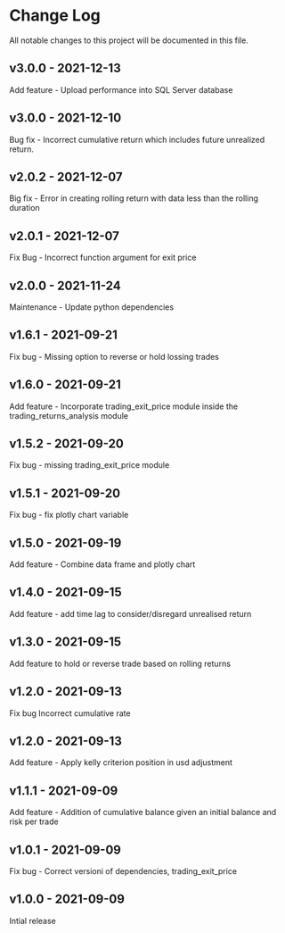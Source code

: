 
# Change Log
All notable changes to this project will be documented in this file.
## v3.0.0 - 2021-12-13
  Add feature - Upload performance into SQL Server database
## v3.0.0 - 2021-12-10
  Bug fix - Incorrect cumulative return which includes future unrealized return. 

## v2.0.2 - 2021-12-07
  Big fix - Error in creating rolling return with data less than the rolling duration
  
## v2.0.1 - 2021-12-07
  Fix Bug - Incorrect function argument for exit price

## v2.0.0 - 2021-11-24
  Maintenance - Update python dependencies

## v1.6.1 - 2021-09-21
  Fix bug - Missing option to reverse or hold lossing trades
## v1.6.0 - 2021-09-21
  Add feature - Incorporate trading_exit_price module inside the trading_returns_analysis module

## v1.5.2 - 2021-09-20
  Fix bug - missing trading_exit_price module
## v1.5.1 - 2021-09-20
  Fix bug - fix plotly chart variable
## v1.5.0 - 2021-09-19
  Add feature - Combine data frame and plotly chart

## v1.4.0 - 2021-09-15
  Add feature - add time lag to consider/disregard unrealised return
## v1.3.0 - 2021-09-15
  Add feature to hold or reverse trade based on rolling returns
## v1.2.0 - 2021-09-13

  Fix bug Incorrect cumulative rate
## v1.2.0 - 2021-09-13

  Add feature - Apply kelly criterion position in usd adjustment
## v1.1.1 - 2021-09-09

  Add feature - Addition of cumulative balance given an initial balance and risk per trade
## v1.0.1 - 2021-09-09

  Fix bug - Correct versioni of dependencies, trading_exit_price
  

## v1.0.0 - 2021-09-09
 
  Intial release

